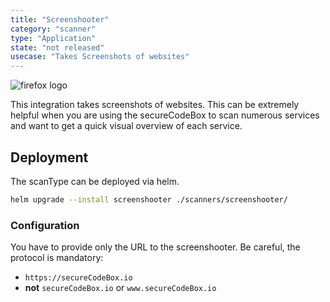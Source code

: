 ```yaml
---
title: "Screenshooter"
category: "scanner"
type: "Application"
state: "not released"
usecase: "Takes Screenshots of websites"
---
```

![firefox logo](https://3u26hb1g25wn1xwo8g186fnd-wpengine.netdna-ssl.com/files/2019/10/logo-firefox.svg)

This integration takes screenshots of websites. This can be extremely helpful when you are using the secureCodeBox to scan numerous services and want to get a quick visual overview of each service.

## Deployment

The scanType can be deployed via helm.

```bash
helm upgrade --install screenshooter ./scanners/screenshooter/
```

### Configuration

You have to provide only the URL to the screenshooter. Be careful, the protocol is mandatory:
* `https://secureCodeBox.io`
* **not** `secureCodeBox.io` or `www.secureCodeBox.io`
